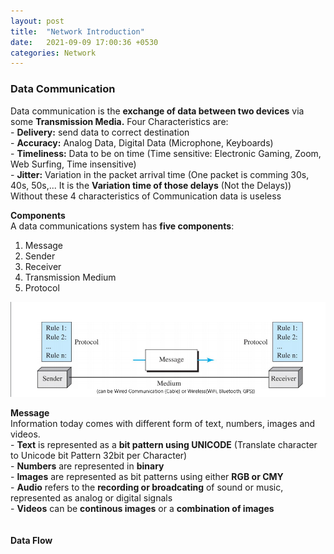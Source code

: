 ```yaml
---
layout: post
title:  "Network Introduction"
date:   2021-09-09 17:00:36 +0530
categories: Network
---
```


### **Data Communication** <br/>
 
 Data communication is the **exchange of data between two devices** via some **Transmission Media.** Four Characteristics are: <br/>
	- **Delivery:** send data to correct destination <br/>
	- **Accuracy:** Analog Data, Digital Data (Microphone, Keyboards) <br/>
	- **Timeliness:** Data to be on time (Time sensitive: Electronic Gaming, Zoom, Web Surfing, Time insensitive) <br/>
	- **Jitter:** Variation in the packet arrival time (One packet is comming 30s, 40s, 50s,... It is the **Variation time of those delays** (Not the Delays)) <br/>
	Without these 4 characteristics of Communication data is useless <br/>

**Components**<br/>
A data communications system has **five components**: <br/>
1. Message <br/>
2. Sender <br/>
3. Receiver <br/>
4. Transmission Medium <br/>
5. Protocol <br/>

![Image Alt MemoryLayout](/assets/network1.png) <br/>

**Message** <br/>
Information today comes with different form of text, numbers, images and videos.<br/>
	- **Text** is represented as a **bit pattern using UNICODE** (Translate character to Unicode bit Pattern 32bit per Character) <br/>
	- **Numbers** are represented in **binary** <br/>
	- **Images** are represented as bit patterns using either **RGB or CMY**<br/>
	- **Audio** refers to the **recording or broadcating** of sound or music, represented as analog or digital signals <br/>
	- **Videos** can be **continous images** or a **combination of images** <br/>  
<br/>
**Data Flow**<br/>



	
